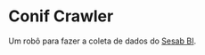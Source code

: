 # Conif Crawler
Um robô para fazer a coleta de dados do [Sesab BI](https://bi.saude.ba.gov.br/transparencia/).
